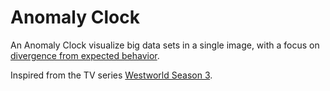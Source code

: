 # Anomaly Clock

An Anomaly Clock visualize big data sets in a single image, with a focus on [divergence from expected behavior](https://www.cbr.com/westworld-season-3-divergence-graphics-serac-watch/).

Inspired from the TV series [Westworld Season 3](https://en.wikipedia.org/wiki/Westworld_season_3).
